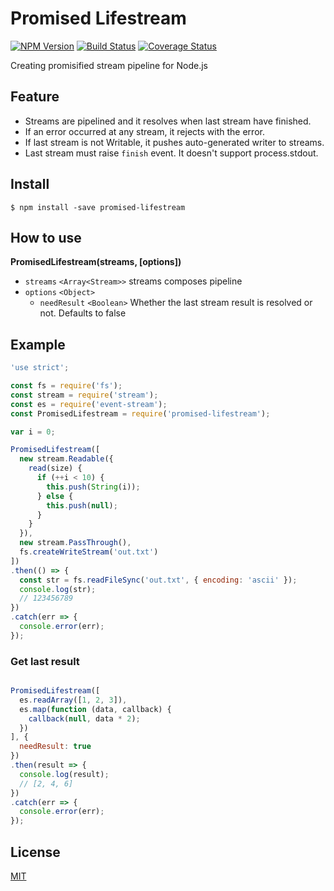 Promised Lifestream
===================

[![NPM Version][npm-image]][npm-url]
[![Build Status](https://travis-ci.org/tilfin/promised-lifestream.svg?branch=master)](https://travis-ci.org/tilfin/promised-lifestream)
[![Coverage Status](https://coveralls.io/repos/github/tilfin/promised-lifestream/badge.svg?branch=master)](https://coveralls.io/github/tilfin/promised-lifestream?branch=master)

Creating promisified stream pipeline for Node.js

## Feature

* Streams are pipelined and it resolves when last stream have finished.
* If an error occurred at any stream, it rejects with the error.
* If last stream is not Writable, it pushes auto-generated writer to streams.
* Last stream must raise `finish` event. It doesn't support process.stdout.

## Install

```
$ npm install -save promised-lifestream
```

## How to use

**PromisedLifestream(streams, [options])**

* `streams` `<Array<Stream>>` streams composes pipeline
* `options` `<Object>`
  * `needResult` `<Boolean>` Whether the last stream result is resolved or not. Defaults to false


## Example

```javascript
'use strict';

const fs = require('fs');
const stream = require('stream');
const es = require('event-stream');
const PromisedLifestream = require('promised-lifestream');

var i = 0;

PromisedLifestream([
  new stream.Readable({
    read(size) {
      if (++i < 10) {
        this.push(String(i));
      } else {
        this.push(null);
      }
    }
  }),
  new stream.PassThrough(),
  fs.createWriteStream('out.txt')
])
.then(() => {
  const str = fs.readFileSync('out.txt', { encoding: 'ascii' });
  console.log(str);
  // 123456789
})
.catch(err => {
  console.error(err);
});
```

### Get last result

```javascript

PromisedLifestream([
  es.readArray([1, 2, 3]),
  es.map(function (data, callback) {
    callback(null, data * 2);
  })
], {
  needResult: true
})
.then(result => {
  console.log(result);
  // [2, 4, 6]
})
.catch(err => {
  console.error(err);
});
```

## License

  [MIT](LICENSE)

[npm-image]: https://img.shields.io/npm/v/promised-lifestream.svg
[npm-url]: https://npmjs.org/package/promised-lifestream
